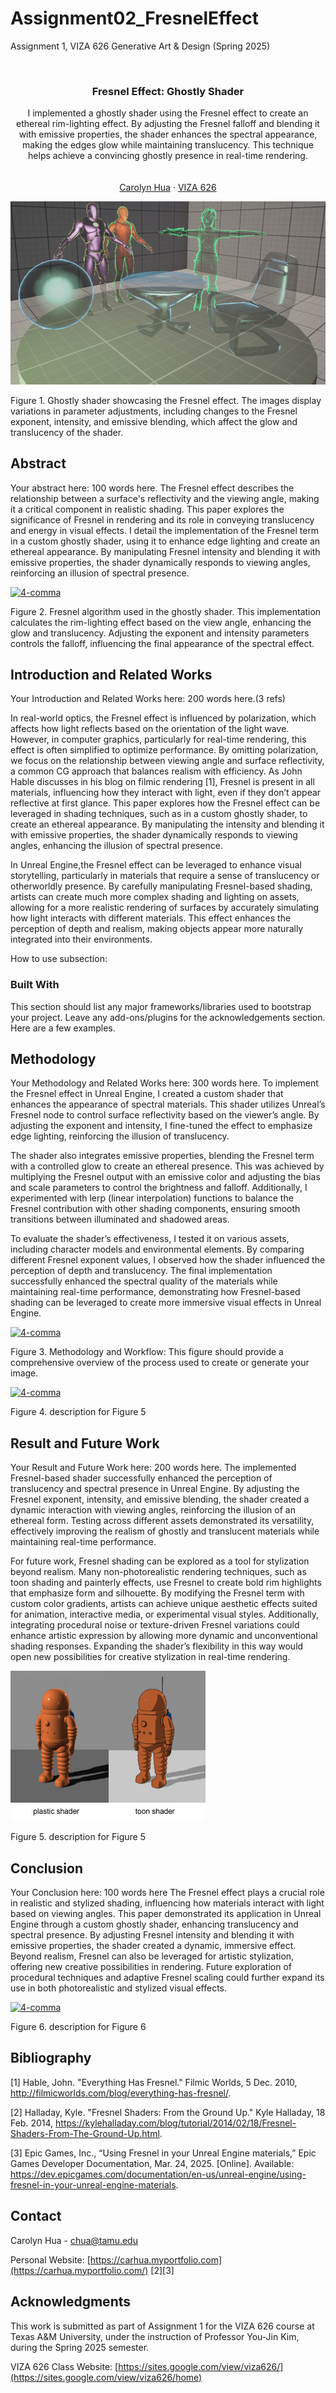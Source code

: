 # Assignment02_FresnelEffect
<!-- Improved compatibility of back to top link: See: https://github.com/othneildrew/Best-README-Template/pull/73 -->
<a id="readme-top"></a>

<!-- PROJECT SHIELDS -->
<!--
*** I'm using markdown "reference style" links for readability.
*** Reference links are enclosed in brackets [ ] instead of parentheses ( ).
*** See the bottom of this document for the declaration of the reference variables
*** for contributors-url, forks-url, etc. This is an optional, concise syntax you may use.
*** https://www.markdownguide.org/basic-syntax/#reference-style-links
-->


Assignment 1, VIZA 626 Generative Art &amp; Design (Spring 2025)

<!-- PROJECT LOGO -->
<br />
<div align="center">
  </a>

  <h3 align="center">Fresnel Effect: Ghostly Shader</h3>

  <p align="center">
    I implemented a ghostly shader using the Fresnel effect to create an ethereal rim-lighting effect. By adjusting the Fresnel falloff and blending it with emissive properties, the shader enhances the spectral appearance, making the edges glow while maintaining translucency. This technique helps achieve a convincing ghostly presence in real-time rendering.
    <br />
    <a  /> 
    <br />
    <br />
    <a href="https://carhua.myportfolio.com">Carolyn Hua</a>
    &middot;
    <a href="https://sites.google.com/view/viza626/home">VIZA 626</a>
  </p>
</div>

[![fresnel][images-fig1]](https://example.com)

Figure 1. Ghostly shader showcasing the Fresnel effect. The images display variations in parameter adjustments, including changes to the Fresnel exponent, intensity, and emissive blending, which affect the glow and translucency of the shader.

<!-- Abstract -->
## Abstract
Your abstract here: 100 words here.
The Fresnel effect describes the relationship between a surface's reflectivity and the viewing angle, making it a critical component in realistic shading. This paper explores the significance of Fresnel in rendering and its role in conveying translucency and energy in visual effects. I detail the implementation of the Fresnel term in a custom ghostly shader, using it to enhance edge lighting and create an ethereal appearance. By manipulating Fresnel intensity and blending it with emissive properties, the shader dynamically responds to viewing angles, reinforcing an illusion of spectral presence. 

[![4-comma][images-fig2]](https://example.com)

Figure 2. Fresnel algorithm used in the ghostly shader. This implementation calculates the rim-lighting effect based on the view angle, enhancing the glow and translucency. Adjusting the exponent and intensity parameters controls the falloff, influencing the final appearance of the spectral effect.

<!-- Introduction and Related Works -->
## Introduction and Related Works

Your Introduction and Related Works here: 200 words here.(3 refs)

In real-world optics, the Fresnel effect is influenced by polarization, which affects how light reflects based on the orientation of the light wave. However, in computer graphics, particularly for real-time rendering, this effect is often simplified to optimize performance. By omitting polarization, we focus on the relationship between viewing angle and surface reflectivity, a common CG approach that balances realism with efficiency. As John Hable discusses in his blog on filmic rendering [1], Fresnel is present in all materials, influencing how they interact with light, even if they don’t appear reflective at first glance.
This paper explores how the Fresnel effect can be leveraged in shading techniques, such as in a custom ghostly shader, to create an ethereal appearance. By manipulating the intensity and blending it with emissive properties, the shader dynamically responds to viewing angles, enhancing the illusion of spectral presence.

In Unreal Engine,the Fresnel effect can be leveraged to enhance visual storytelling, particularly in materials that require a sense of translucency or otherworldly presence. By carefully manipulating Fresnel-based shading, artists can create much more complex shading and lighting on assets, allowing for a more realistic rendering of surfaces by accurately simulating how light interacts with different materials. This effect enhances the perception of depth and realism, making objects appear more naturally integrated into their environments.


How to use subsection:

### Built With

This section should list any major frameworks/libraries used to bootstrap your project. Leave any add-ons/plugins for the acknowledgements section. Here are a few examples.

## Methodology

Your Methodology and Related Works here: 300 words here.
To implement the Fresnel effect in Unreal Engine, I created a custom shader that enhances the appearance of spectral materials. This shader utilizes Unreal’s Fresnel node to control surface reflectivity based on the viewer’s angle. By adjusting the exponent and intensity, I fine-tuned the effect to emphasize edge lighting, reinforcing the illusion of translucency.

The shader also integrates emissive properties, blending the Fresnel term with a controlled glow to create an ethereal presence. This was achieved by multiplying the Fresnel output with an emissive color and adjusting the bias and scale parameters to control the brightness and falloff. Additionally, I experimented with lerp (linear interpolation) functions to balance the Fresnel contribution with other shading components, ensuring smooth transitions between illuminated and shadowed areas.

To evaluate the shader’s effectiveness, I tested it on various assets, including character models and environmental elements. By comparing different Fresnel exponent values, I observed how the shader influenced the perception of depth and translucency. The final implementation successfully enhanced the spectral quality of the materials while maintaining real-time performance, demonstrating how Fresnel-based shading can be leveraged to create more immersive visual effects in Unreal Engine.

[![4-comma][images-fig3]](https://example.com)

Figure 3. Methodology and Workflow: This figure should provide a comprehensive overview of the process used to create or generate your image.

[![4-comma][images-fig4]](https://example.com)

Figure 4. description for Figure 5

## Result and Future Work
Your Result and Future Work here: 200 words here.
The implemented Fresnel-based shader successfully enhanced the perception of translucency and spectral presence in Unreal Engine. By adjusting the Fresnel exponent, intensity, and emissive blending, the shader created a dynamic interaction with viewing angles, reinforcing the illusion of an ethereal form. Testing across different assets demonstrated its versatility, effectively improving the realism of ghostly and translucent materials while maintaining real-time performance.

For future work, Fresnel shading can be explored as a tool for stylization beyond realism. Many non-photorealistic rendering techniques, such as toon shading and painterly effects, use Fresnel to create bold rim highlights that emphasize form and silhouette. By modifying the Fresnel term with custom color gradients, artists can achieve unique aesthetic effects suited for animation, interactive media, or experimental visual styles. Additionally, integrating procedural noise or texture-driven Fresnel variations could enhance artistic expression by allowing more dynamic and unconventional shading responses. Expanding the shader’s flexibility in this way would open new possibilities for creative stylization in real-time rendering.

[![4-comma][images-fig5]](https://example.com)

Figure 5. description for Figure 5

## Conclusion
Your Conclusion here: 100 words here
The Fresnel effect plays a crucial role in realistic and stylized shading, influencing how materials interact with light based on viewing angles. This paper demonstrated its application in Unreal Engine through a custom ghostly shader, enhancing translucency and spectral presence. By adjusting Fresnel intensity and blending it with emissive properties, the shader created a dynamic, immersive effect. Beyond realism, Fresnel can also be leveraged for artistic stylization, offering new creative possibilities in rendering. Future exploration of procedural techniques and adaptive Fresnel scaling could further expand its use in both photorealistic and stylized visual effects.

[![4-comma][images-fig6]](https://example.com)

Figure 6. description for Figure 6

<!-- Bibliography -->
## Bibliography 
[1] Hable, John. "Everything Has Fresnel." Filmic Worlds, 5 Dec. 2010, http://filmicworlds.com/blog/everything-has-fresnel/.

[2] Halladay, Kyle. "Fresnel Shaders: From the Ground Up." Kyle Halladay, 18 Feb. 2014, https://kylehalladay.com/blog/tutorial/2014/02/18/Fresnel-Shaders-From-The-Ground-Up.html.

[3] Epic Games, Inc., “Using Fresnel in your Unreal Engine materials,” Epic Games Developer Documentation, Mar. 24, 2025. [Online]. Available: https://dev.epicgames.com/documentation/en-us/unreal-engine/using-fresnel-in-your-unreal-engine-materials.

<!-- CONTACT -->
## Contact

Carolyn Hua - chua@tamu.edu

Personal Website: [https://carhua.myportfolio.com](https://carhua.myportfolio.com/)
[2][3]




<!-- ACKNOWLEDGMENTS -->
## Acknowledgments

This work is submitted as part of Assignment 1 for the VIZA 626 course at Texas A&M University, under the instruction of Professor You-Jin Kim, during the Spring 2025 semester.

VIZA 626 Class Website: [https://sites.google.com/view/viza626/](https://sites.google.com/view/viza626/home)

<!-- MARKDOWN LINKS & IMAGES -->
<!-- https://www.markdownguide.org/basic-syntax/#reference-style-links -->
[contributors-shield]: https://img.shields.io/github/contributors/othneildrew/Best-README-Template.svg?style=for-the-badge
[contributors-url]: https://github.com/othneildrew/Best-README-Template/graphs/contributors
[forks-shield]: https://img.shields.io/github/forks/othneildrew/Best-README-Template.svg?style=for-the-badge
[forks-url]: https://github.com/othneildrew/Best-README-Template/network/members
[stars-shield]: https://img.shields.io/github/stars/othneildrew/Best-README-Template.svg?style=for-the-badge
[stars-url]: https://github.com/othneildrew/Best-README-Template/stargazers
[issues-shield]: https://img.shields.io/github/issues/othneildrew/Best-README-Template.svg?style=for-the-badge
[issues-url]: https://github.com/othneildrew/Best-README-Template/issues
[license-shield]: https://img.shields.io/github/license/othneildrew/Best-README-Template.svg?style=for-the-badge
[license-url]: https://github.com/othneildrew/Best-README-Template/blob/master/LICENSE.txt
[linkedin-shield]: https://img.shields.io/badge/-LinkedIn-black.svg?style=for-the-badge&logo=linkedin&colorB=555
[linkedin-url]: https://linkedin.com/in/othneildrew
[product-screenshot]: images/screenshot.png
[images-fig1]: Assignment02_pics/ghostly_shader_finished.png
[images-fig2]: Assignment02_pics/fig2.jpg
[images-fig3]: Assignment02_pics/fig3.jpg
[images-fig4]: Assignment02_pics/fig4.png
[images-fig5]: Assignment02_pics/Toon-shader.jpg
[images-fig6]: Assignment02_pics/fig6.png
[images-fig7]: Assignment02_pics/fig6.png
[images-fig8]: Assignment02_pics/fig6.png
[images-fig9]: Assignment02_pics/fig6.png
[images-fig10]: Assignment02_pics/fig6.png
[Next.js]: https://img.shields.io/badge/next.js-000000?style=for-the-badge&logo=nextdotjs&logoColor=white
[Next-url]: https://nextjs.org/
[React.js]: https://img.shields.io/badge/React-20232A?style=for-the-badge&logo=react&logoColor=61DAFB
[React-url]: https://reactjs.org/
[Vue.js]: https://img.shields.io/badge/Vue.js-35495E?style=for-the-badge&logo=vuedotjs&logoColor=4FC08D
[Vue-url]: https://vuejs.org/
[Angular.io]: https://img.shields.io/badge/Angular-DD0031?style=for-the-badge&logo=angular&logoColor=white
[Angular-url]: https://angular.io/
[Svelte.dev]: https://img.shields.io/badge/Svelte-4A4A55?style=for-the-badge&logo=svelte&logoColor=FF3E00
[Svelte-url]: https://svelte.dev/
[Laravel.com]: https://img.shields.io/badge/Laravel-FF2D20?style=for-the-badge&logo=laravel&logoColor=white
[Laravel-url]: https://laravel.com
[Bootstrap.com]: https://img.shields.io/badge/Bootstrap-563D7C?style=for-the-badge&logo=bootstrap&logoColor=white
[Bootstrap-url]: https://getbootstrap.com
[JQuery.com]: https://img.shields.io/badge/jQuery-0769AD?style=for-the-badge&logo=jquery&logoColor=white
[JQuery-url]: https://jquery.com 
